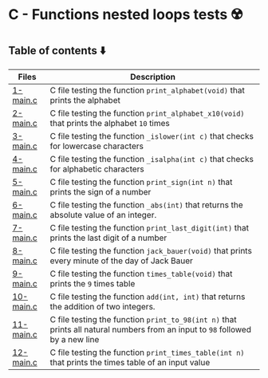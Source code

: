 # C - Functions nested loops tests :radioactive:

## Table of contents :arrow_down:
Files | Description
----- | -----------
[1-main.c](./1-main.c) | C file testing the function `print_alphabet(void)` that prints the alphabet
[2-main.c](./2-main.c) | C file testing the function `print_alphabet_x10(void)` that prints the alphabet `10` times
[3-main.c](./3-main.c) | C file testing the function `_islower(int c)` that checks for lowercase characters
[4-main.c](./4-main.c) | C file testing the function `_isalpha(int c)` that checks for alphabetic characters
[5-main.c](./5-main.c) | C file testing the function `print_sign(int n)` that prints the sign of a number
[6-main.c](./6-main.c) | C file testing the function `_abs(int)` that returns the absolute value of an integer.
[7-main.c](./7-main.c) | C file testing the function `print_last_digit(int)` that prints the last digit of a number
[8-main.c](./8-main.c) | C file testing the function `jack_bauer(void)` that prints every minute of the day of Jack Bauer
[9-main.c](./9-main.c) | C file testing the function `times_table(void)` that prints the `9` times table
[10-main.c](./10-main.c) | C file testing the function `add(int, int)` that returns the addition of two integers.
[11-main.c](./11-main.c) | C file testing the function `print_to_98(int n)` that prints all natural numbers from an input to `98` followed by a new line
[12-main.c](./12-main.c) | C file testing the function `print_times_table(int n)` that prints the times table of an input value
